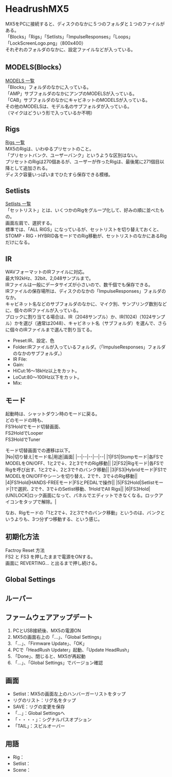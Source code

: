 # HeadrushMX5
MX5をPCに接続すると、ディスクのなかに５つのフォルダと１つのファイルがある。  
「Blocks」「Rigs」「Setlists」「ImpulseResponses」「Loops」「LockScreenLogo.png」（800x400）  
それぞれのフォルダのなかに、設定ファイルなどが入っている。  

## MODELS(Blocks）
[MODELS 一覧](https://github.com/78tch/HeadrushMX5/blob/master/Models.md)  
「Blocks」フォルダのなかに入っている。  
「AMP」サブフォルダのなかにアンプのMODELSが入っている。  
「CAB」サブフォルダのなかにキャビネットのMODELSが入っている。  
その他のMODELSは、モデル名のサブフォルダが入っている。  
（マイクはどういう形で入っているか不明）  

## Rigs
[Rigs 一覧](https://github.com/78tch/HeadrushMX5/blob/master/Rigs.md)  
MX5のRigは、いわゆるプリセットのこと。  
「プリセットバンク、ユーザーバンク」というような区別はない。  
プリセットのRigは270個あるが、ユーザーが作ったRigは、最後尾に271個目以降として追加される。  
ディスク容量いっぱいまでひたすら保存できる模様。  
  
## Setlists
[Setlists 一覧](https://github.com/78tch/HeadrushMX5/blob/master/Setlists.md)  
「セットリスト」とは、いくつかのRigをグループ化して、好みの順に並べたもの。  
画面左肩で、選択する。  
標準では、「ALL RIGS」になっているが、セットリストを切り替えておくと、STOMP・RIG・HYBRID各モードでのRig移動が、セットリストのなかにあるRigだけになる。  

## IR
WAVフォーマットのIRファイルに対応。  
最大192kHz、32bit、2,048サンプルまで。  
IRファイルは一般にデータサイズが小さいので、数千個でも保存できる。  
IRファイルの保存場所は、ディスクのなかの「ImpulseResponses」フォルダのなか。  
キャビネット名などのサブフォルダのなかに、マイク別、サンプリング数別などに、個々のIRファイルが入っている。  
ブロックに割り当てる場合は、IR（2048サンプル）か、IR(1024)（1024サンプル）かを選び（通常は2048）、キャビネット名（サブフォルダ）を選んで、さらに個々のIRファイルまで選んで割り当てる。  
- Preset:IR、設定、色
- Folder:IRファイルが入っているフォルダ。（「ImpulseResponses」フォルダのなかのサブフォルダ。）
- IR File:
- Gain:
- HiCut:16～18kHz以上をカット。
- LoCut:80～100Hz以下をカット。
- Mix:
  
## モード
起動時は、シャットダウン時のモードに戻る。  
どのモードの時も、  
FS1Holdでモード切替画面、  
FS2HoldでLooper  
FS3HoldでTuner  
  
モード切替画面での遷移は以下。  
|No|切り替え|モード名|用途|画面|
|--|--|--|--|--|
|1|FS1|Stompモード|各FSでMODELをON/OFF、1と2で↓、2と3で↑のRig移動||
|2|FS2|Rigモード|各FSでRigを呼び出す、1と2で↓、2と3で↑のバンク移動||
|3|FS3|Hybridモード|FS1でMODELをON/OFFやシーンを切り替え、2で↑、3で↓のRig移動||
|4|FS1Hold|HANDS-FREEモード|FSとPEDALで操作||
|5|FS2Hold|Setlistモード|1で選択、2で↑、3で↓のSetlist移動、1HoldでAll Rigs||
|6|FS3Hold|(UN)LOCK|ロック画面になって、パネルでエディットできなくなる。ロックアイコンをタップで解除。|
  
なお、Rigモードの「1と2で↓、2と3で↑のバンク移動」というのは、バンクというよりも、3つ分ずつ移動する、という感じ。
  
## 初期化方法
Factroy Reset 方法  
FS2 と FS3 を押したままで電源をONする。  
画面に REVERTING... と出るまで押し続ける。  
  
## Global Settings
  
## ルーパー

## ファームウェアアップデート
1. PCとUSB接続後、MX5の電源ON
2. MX5の画面右上の「…」、「Global Settings」
3. 「…」、「Firmware Update」、「OK」
4. PCで「HeadRush Updater」起動、「Update HeadRush」
5. 「Done」、閉じると、MX5が再起動
6. 「…」、「Global Settings」でバージョン確認

## 画面
- Setlist：MX5の画面左上のハンバーガーリストをタップ
- リグのリスト：リグ名をタップ
- SAVE：リグの変更を保存
- 「…」：Global Settingsへ
- 「・・・・」：シグナルパスオプション
- 「TAIL」：スピルオーバー

## 用語
- Rig：
- Setlist：
- Scene：
